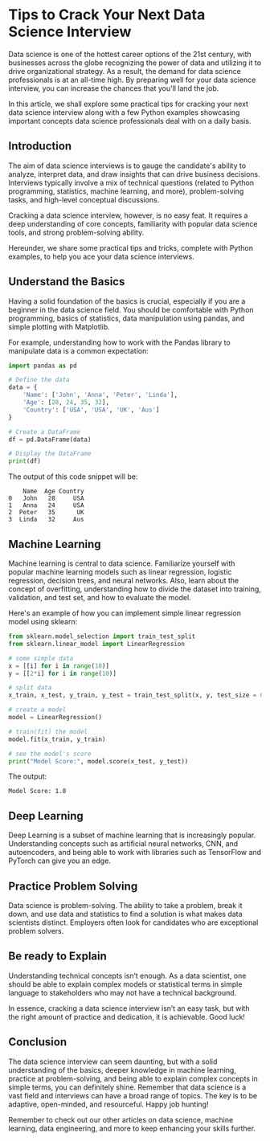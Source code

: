 # Tips to Crack Your Next Data Science Interview

Data science is one of the hottest career options of the 21st century, with businesses across the globe recognizing the power of data and utilizing it to drive organizational strategy. As a result, the demand for data science professionals is at an all-time high. By preparing well for your data science interview, you can increase the chances that you'll land the job. 

In this article, we shall explore some practical tips for cracking your next data science interview along with a few Python examples showcasing important concepts data science professionals deal with on a daily basis.  

## Introduction

The aim of data science interviews is to gauge the candidate's ability to analyze, interpret data, and draw insights that can drive business decisions. Interviews typically involve a mix of technical questions (related to Python programming, statistics, machine learning, and more), problem-solving tasks, and high-level conceptual discussions. 

Cracking a data science interview, however, is no easy feat. It requires a deep understanding of core concepts, familiarity with popular data science tools, and strong problem-solving ability. 

Hereunder, we share some practical tips and tricks, complete with Python examples, to help you ace your data science interviews.

## Understand the Basics 
Having a solid foundation of the basics is crucial, especially if you are a beginner in the data science field. You should be comfortable with Python programming, basics of statistics, data manipulation using pandas, and simple plotting with Matplotlib.

For example, understanding how to work with the Pandas library to manipulate data is a common expectation:

```python
import pandas as pd

# Define the data
data = {
    'Name': ['John', 'Anna', 'Peter', 'Linda'],
    'Age': [28, 24, 35, 32],
    'Country': ['USA', 'USA', 'UK', 'Aus']
}

# Create a DataFrame
df = pd.DataFrame(data)

# Display the DataFrame
print(df)
```

The output of this code snippet will be:

```
    Name  Age Country
0   John   28     USA
1   Anna   24     USA
2  Peter   35      UK
3  Linda   32     Aus
```
## Machine Learning 
Machine learning is central to data science. Familiarize yourself with popular machine learning models such as linear regression, logistic regression, decision trees, and neural networks. Also, learn about the concept of overfitting, understanding how to divide the dataset into training, validation, and test set, and how to evaluate the model.

Here's an example of how you can implement simple linear regression model using sklearn:

```python
from sklearn.model_selection import train_test_split
from sklearn.linear_model import LinearRegression

# some simple data
x = [[i] for i in range(10)]
y = [[2*i] for i in range(10)]

# split data
x_train, x_test, y_train, y_test = train_test_split(x, y, test_size = 0.2)

# create a model
model = LinearRegression()

# train(fit) the model
model.fit(x_train, y_train)

# see the model's score
print("Model Score:", model.score(x_test, y_test))
```
The output:
```
Model Score: 1.0
```

## Deep Learning 

Deep Learning is a subset of machine learning that is increasingly popular. Understanding concepts such as artificial neural networks, CNN, and autoencoders, and being able to work with libraries such as TensorFlow and PyTorch can give you an edge.

## Practice Problem Solving

Data science is problem-solving. The ability to take a problem, break it down, and use data and statistics to find a solution is what makes data scientists distinct. Employers often look for candidates who are exceptional problem solvers.

## Be ready to Explain

Understanding technical concepts isn’t enough. As a data scientist, one should be able to explain complex models or statistical terms in simple language to stakeholders who may not have a technical background. 

In essence, cracking a data science interview isn’t an easy task, but with the right amount of practice and dedication, it is achievable. Good luck!

## Conclusion

The data science interview can seem daunting, but with a solid understanding of the basics, deeper knowledge in machine learning, practice at problem-solving, and being able to explain complex concepts in simple terms, you can definitely shine. Remember that data science is a vast field and interviews can have a broad range of topics. The key is to be adaptive, open-minded, and resourceful. Happy job hunting!

Remember to check out our other articles on data science, machine learning, data engineering, and more to keep enhancing your skills further.